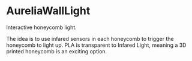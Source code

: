 # AureliaWallLight
Interactive honeycomb light.

The idea is to use infared sensors in each honeycomb to trigger the honeycomb to light up. PLA is transparent to Infared Light, meaning a 3D printed honeycomb is an exciting option.
